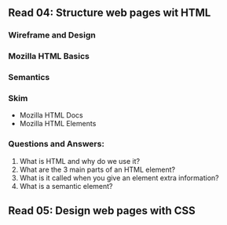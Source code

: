 ## Read 04: Structure web pages wit HTML

### Wireframe and Design

### Mozilla HTML Basics

### Semantics

### Skim
- Mozilla HTML Docs
- Mozilla HTML Elements

### Questions and Answers:
1. What is HTML and why do we use it?
2. What are the 3 main parts of an HTML element?
3. What is it called when you give an element extra information?
4. What is a semantic element?

## Read 05: Design web pages with CSS

